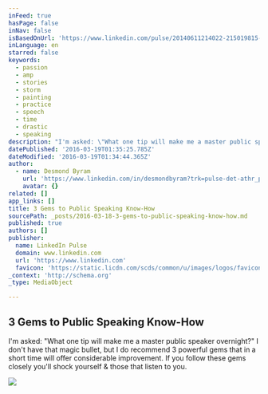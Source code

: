 ```yaml
---
inFeed: true
hasPage: false
inNav: false
isBasedOnUrl: 'https://www.linkedin.com/pulse/20140611214022-215019815-3-gems-to-public-speaking-know-how'
inLanguage: en
starred: false
keywords:
  - passion
  - amp
  - stories
  - storm
  - painting
  - practice
  - speech
  - time
  - drastic
  - speaking
description: "I'm asked: \"What one tip will make me a master public speaker overnight?\" I don't have that magic bullet, but I do recommend 3 powerful gems that in a short time will offer considerable improvement. If you follow these gems closely you'll shock yourself & those that listen to you."
datePublished: '2016-03-19T01:35:25.785Z'
dateModified: '2016-03-19T01:34:44.365Z'
author:
  - name: Desmond Byram
    url: 'https://www.linkedin.com/in/desmondbyram?trk=pulse-det-athr_prof-art_hdr'
    avatar: {}
related: []
app_links: []
title: 3 Gems to Public Speaking Know-How
sourcePath: _posts/2016-03-18-3-gems-to-public-speaking-know-how.md
published: true
authors: []
publisher:
  name: LinkedIn Pulse
  domain: www.linkedin.com
  url: 'https://www.linkedin.com'
  favicon: 'https://static.licdn.com/scds/common/u/images/logos/favicons/v1/favicon.ico'
_context: 'http://schema.org'
_type: MediaObject

---
```

<article style=""><h1>3 Gems to Public Speaking Know-How</h1><p>I'm asked: "What one tip will make me a master public speaker overnight?" I don't have that magic bullet, but I do recommend 3 powerful gems that in a short time will offer considerable improvement. If you follow these gems closely you'll shock yourself &amp; those that listen to you.</p><img src="https://s3-us-west-2.amazonaws.com/the-grid-img/p/28bac7f9ab1211afc724198a4fe41a430e6737ef.jpg" /></article>